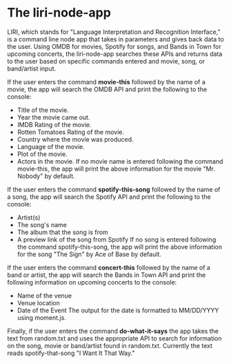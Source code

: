 # The liri-node-app

LIRI, which stands for "Language Interpretation and Recognition Interface," is a command line node app that takes in parameters and gives back data to the user. Using OMDB for movies, Spotify for songs, and Bands in Town for upcoming concerts, the liri-node-app searches these APIs and returns data to the user based on specific commands entered and movie, song, or band/artist input.

If the user enters the command **movie-this** followed by the name of a movie, the app will search the OMDB API and print the following to the console:
   * Title of the movie.
   * Year the movie came out.
   * IMDB Rating of the movie.
   * Rotten Tomatoes Rating of the movie.
   * Country where the movie was produced.
   * Language of the movie.
   * Plot of the movie.
   * Actors in the movie.
If no movie name is entered following the command movie-this, the app will print the above information for the movie "Mr. Nobody" by default.

If the user enters the command **spotify-this-song** followed by the name of a song, the app will search the Spotify API and print the following to the console:
  * Artist(s)
  * The song's name
  * The album that the song is from
  * A preview link of the song from Spotify
If no song is entered following the command spotify-this-song, the app will print the above information for the song "The Sign" by Ace of Base by default.

If the user enters the command **concert-this** followed by the name of a band or artist, the app will search the Bands in Town API and print the following information on upcoming concerts to the console:
  * Name of the venue
  * Venue location
  * Date of the Event 
 The output for the date is formatted to MM/DD/YYYY using moment.js.
 
Finally, if the user enters the command **do-what-it-says** the app takes the text from random.txt and uses the appropriate API to search for information on the song, movie or band/artist found in random.txt. Currently the text reads spotify-that-song "I Want It That Way." 
 
 
